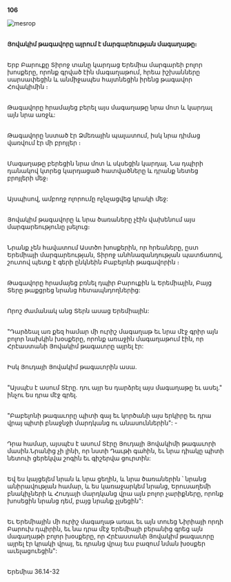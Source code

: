 **106**

![mesrop](https://volamar.ru/audio_video/foto/01/detbible/B224.BMP)

\
**Յովակիմ թագավորը այրում է մարգարեության մագաղաթը։**

\
Երբ Բարուքը Տիրոջ տանը կարդաց Երեմիա մարգարեի բոլոր խոսքերը, որոնք գրված էին մագաղաթում, հրեա իշխանները սարսափեցին և անմիջապես հայտնեցին իրենց թագավոր Հովակիմին ։

\
Թագավորը հրամայեց բերել այս մագաղաթը նրա մոտ և կարդալ այն նրա առջև:

\
Թագավորը նստած էր Ձմեռային պալատում, իսկ նրա դիմաց վառվում էր մի բրոյլեր ։

\
Մագաղաթը բերեցին նրա մոտ և սկսեցին կարդալ. Նա դպիրի դանակով կտրեց կարդացած հատվածները և դրանք նետեց բրոյլերի մեջ։

\
Այսպիսով, ամբողջ ոլորումը ոչնչացվեց կրակի մեջ:

\
Յովակիմ թագավորը և նրա ծառաները չէին վախենում այս մարգարեությունը լսելուց։

\
Նրանք չեն հավատում Աստծո խոսքերին, որ հրեաները, ըստ Երեմիայի մարգարեության, Տիրոջ անհնազանդության պատճառով, շուտով պետք է գերի ընկնեին Բաբելոնի թագավորին ։

\
Թագավորը հրամայեց բռնել դպիր Բարուքին և Երեմիային, Բայց Տերը թաքցրեց նրանց հետապնդողներից:

\
Որոշ ժամանակ անց Տերն ասաց Երեմիային:

\
"Դարձեալ առ քեզ համար մի ուրիշ մագաղաթ եւ նրա մէջ գրիր այն բոլոր նախկին խօսքերը, որոնք առաջին մագաղաթում էին, որ Հրէաստանի Յովակիմ թագաւորը այրել էր:

\
Իսկ Յուդայի Յովակիմ թագաւորին ասա.

\
"Այսպէս է ասում Տէրը. դու այր ես դարձրել այս մագաղաթը եւ ասել." ինչու ես դրա մէջ գրել.

\
"Բաբելոնի թագաւորը պիտի գայ եւ կործանի այս երկիրը եւ դրա վրայ պիտի բնաջնջի մարդկանց ու անասուններին": -

\
Դրա համար, այսպէս է ասում Տէրը Յուդայի Յովակիմի թագաւորի մասին.Նրանից չի լինի, որ նստի Դաւթի գահին, եւ նրա դիակը պիտի նետուի ցերեկվա շոգին եւ գիշերվա ցուրտին:

\
Եվ ես կայցելեմ նրան և նրա ցեղին, և նրա ծառաներին ՝ նրանց անիրավության համար, և ես կառաջարկեմ նրանց, Երուսաղեմի բնակիչների և Հուդայի մարդկանց վրա այն բոլոր չարիքները, որոնք խոսեցին նրանց դեմ, բայց նրանք չլսեցին":

\
Եւ Երեմիային մի ուրիշ մագաղաթ առաւ եւ այն տուեց Նիրիայի որդի Բարուխ դպիրին, եւ նա դրա մէջ Երեմիայի բերանից գրեց այն մագաղաթի բոլոր խօսքերը, որ Հրէաստանի Յովակիմ թագաւորը այրել էր կրակի վրայ, եւ դրանց վրայ եւս բազում նման խօսքեր աւելացուեցին":

\
Երեմիա 36.14-32
